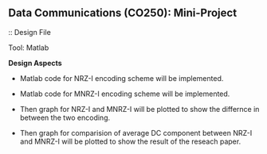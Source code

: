 ## Data Communications (CO250): Mini-Project

 :: Design File

Tool: Matlab
 
**Design Aspects**

* Matlab code for NRZ-I encoding scheme will be implemented.

* Matlab code for MNRZ-I encoding scheme will be implemented.

* Then graph for NRZ-I and MNRZ-I will be plotted to show the differnce in between the two encoding.

* Then graph for comparision of average DC component between NRZ-I and MNRZ-I will be plotted to show the result of the reseach paper.    
